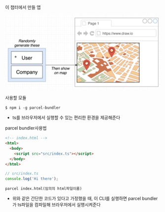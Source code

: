 이 챕터에서 만들 앱

![dp_overview](../img/dp_overview.png)

사용할 모듈

```terminal
$ npm i -g parcel-bundler
```

- ts를 브라우저에서 실행할 수 있는 편리한 환경을 제공해준다

parcel bundler사용법

```html
<!-- index.html -->
<html>
  <body>
    <script src="src/index.ts"></script>
  </body>
</html>
```

```ts
// src/index.ts
console.log('Hi there');
```

```terminal
parcel index.html(임의의 html파일이름)
```

- 위와 같은 간단한 코드가 있다고 가정했을 때, 이 CLI를 실행하면 parcel bundler가 ts파일을 컴파일해 브라우저에서 실행시켜준다
